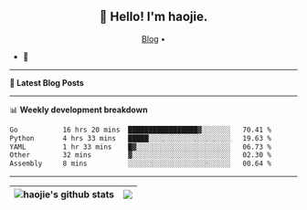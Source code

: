 <h2 align="center">👋 Hello! I'm haojie.</h2>
<p align="center">
  <a href="https://aoyouer.com">Blog</a> •
</p>


- 🔭 


-------

**📝 Latest Blog Posts**


-------

📊 **Weekly development breakdown**
<!--START_SECTION:waka-->

```txt
Go           16 hrs 20 mins  █████████████████▓░░░░░░░   70.41 %
Python       4 hrs 33 mins   █████░░░░░░░░░░░░░░░░░░░░   19.63 %
YAML         1 hr 33 mins    █▓░░░░░░░░░░░░░░░░░░░░░░░   06.73 %
Other        32 mins         ▓░░░░░░░░░░░░░░░░░░░░░░░░   02.30 %
Assembly     8 mins          ░░░░░░░░░░░░░░░░░░░░░░░░░   00.64 %
```

<!--END_SECTION:waka-->

-------



| <img align="center" src="https://github-readme-stats.vercel.app/api?username=haojie06&show_icons=true&theme=graywhite&show_icons=true&count_private=true&include_all_commits=true&hide_border=true" alt="haojie's github stats" /> | <img align="center" src="https://github-readme-stats.vercel.app/api/top-langs/?username=haojie06&layout=compact&theme=graywhite&hide_border=true&hide=css,html" /> |
| ------------- | ------------- |


